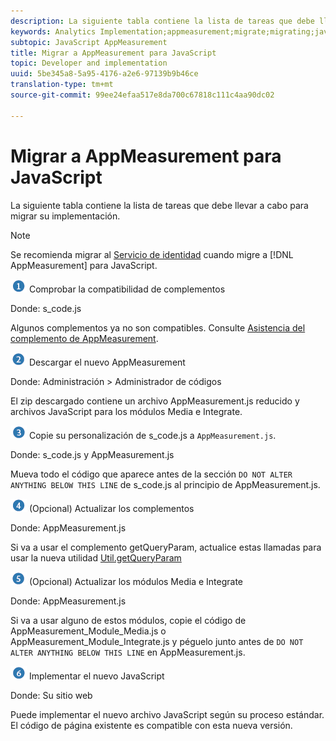 ```yaml
---
description: La siguiente tabla contiene la lista de tareas que debe llevar a cabo para migrar su implementación.
keywords: Analytics Implementation;appmeasurement;migrate;migrating;javascript
subtopic: JavaScript AppMeasurement
title: Migrar a AppMeasurement para JavaScript
topic: Developer and implementation
uuid: 5be345a8-5a95-4176-a2e6-97139b9b46ce
translation-type: tm+mt
source-git-commit: 99ee24efaa517e8da700c67818c111c4aa90dc02

---
```



# Migrar a AppMeasurement para JavaScript

La siguiente tabla contiene la lista de tareas que debe llevar a cabo para migrar su implementación.

>[!NOTE]
>
>Se recomienda migrar al [Servicio de identidad](/help/implement/js-implementation/c-unique-visitors/visid-service.md) cuando migre a [!DNL AppMeasurement] para JavaScript.

![](assets/step1_icon.png) Comprobar la compatibilidad de complementos

Donde: s\_code.js

Algunos complementos ya no son compatibles. Consulte [Asistencia del complemento de AppMeasurement](/help/implement/js-implementation/c-appmeasurement-js/plugins-support.md).

![](assets/step2_icon.png) Descargar el nuevo AppMeasurement

Donde: Administración &gt; Administrador de códigos

El zip descargado contiene un archivo AppMeasurement.js reducido y archivos JavaScript para los módulos Media e Integrate.

![](assets/step3_icon.png) Copie su personalización de s\_code.js a `AppMeasurement.js`.

Donde: s\_code.js y AppMeasurement.js

Mueva todo el código que aparece antes de la sección `DO NOT ALTER ANYTHING BELOW THIS LINE` de s\_code.js al principio de AppMeasurement.js.

![](assets/step4_icon.png) (Opcional) Actualizar los complementos

Donde: AppMeasurement.js

Si va a usar el complemento getQueryParam, actualice estas llamadas para usar la nueva utilidad [Util.getQueryParam](/help/implement/js-implementation/util-getqueryparam.md)

![](assets/step5_icon.png) (Opcional) Actualizar los módulos Media e Integrate

Donde: AppMeasurement.js

Si va a usar alguno de estos módulos, copie el código de AppMeasurement\_Module\_Media.js o AppMeasurement\_Module\_Integrate.js y péguelo junto antes de `DO NOT ALTER ANYTHING BELOW THIS LINE` en AppMeasurement.js.

![](assets/step6_icon.png) Implementar el nuevo JavaScript

Donde: Su sitio web

Puede implementar el nuevo archivo JavaScript según su proceso estándar. El código de página existente es compatible con esta nueva versión.
